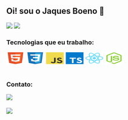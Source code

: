## Oi! sou o Jaques Boeno 👋

<div> 
  <img src="https://github-readme-stats.vercel.app/api?username=JaquesBoeno&show_icons=true&theme=dracula&count_private=true" />
  <img src="https://github-readme-stats.vercel.app/api/top-langs/?username=JaquesBoeno&theme=dracula" />
</div>
<div>
  <h3>Tecnologias que eu trabalho:</h3>
  <img width="48" height="32" src="https://raw.githubusercontent.com/devicons/devicon/master/icons/html5/html5-original.svg" />
  <img width="48" height="32" src="https://raw.githubusercontent.com/devicons/devicon/master/icons/css3/css3-original.svg" />
  <img width="48" height="32" src="https://raw.githubusercontent.com/devicons/devicon/master/icons/javascript/javascript-original.svg" />
  <img width="48" height="32" src="https://raw.githubusercontent.com/devicons/devicon/master/icons/typescript/typescript-original.svg" />
  <img width="48" height="32" src="https://raw.githubusercontent.com/devicons/devicon/master/icons/react/react-original.svg" />
  <img width="48" height="32" src="https://raw.githubusercontent.com/devicons/devicon/master/icons/nodejs/nodejs-original.svg" />
</div>
<br />
<div>
  <h3>Contato:</h3>
  <!--<a><img src="https://img.shields.io/badge/Gmail-D14836?style=for-the-badge&logo=gmail&logoColor=white" /></a>-->
  <a href="https://t.me/JaquesJunior06"><img src="https://img.shields.io/badge/Telegram-2CA5E0?style=for-the-badge&logo=telegram&logoColor=white" /></a>
</div>
<br />
<div>
  <img src="https://github-profile-trophy.vercel.app/?username=JaquesBoeno&theme=dracula" />
</div>
